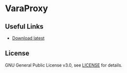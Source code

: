 # VaraProxy

## Useful Links

* [Download latest](https://github.com/SA6HBR/VaraProxy/files/11959366/Release.zip)

## License

GNU General Public License v3.0, see [LICENSE](https://github.com/SA6HBR/SerialProxy/blob/main/LICENSE) for details.
